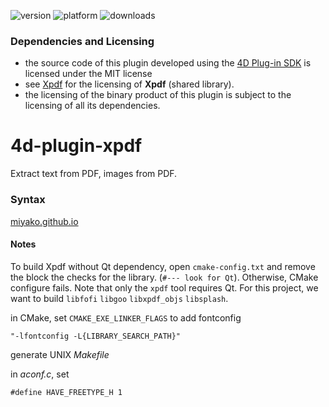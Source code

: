 ![version](https://img.shields.io/badge/version-17%2B-3E8B93)
![platform](https://img.shields.io/static/v1?label=platform&message=mac-intel%20|%20mac-arm%20|%20win-64&color=blue)
![downloads](https://img.shields.io/github/downloads/miyako/4d-plugin-xpdf/total)

### Dependencies and Licensing

* the source code of this plugin developed using the [4D Plug-in SDK](https://github.com/4d/4D-Plugin-SDK) is licensed under the MIT license
* see [Xpdf](https://www.xpdfreader.com/opensource.html) for the licensing of **Xpdf** (shared library).
* the licensing of the binary product of this plugin is subject to the licensing of all its dependencies.
 
# 4d-plugin-xpdf
Extract text from PDF, images from PDF.

### Syntax

[miyako.github.io](https://miyako.github.io/2020/04/19/4d-plugin-xpdf.html)

#### Notes

To build Xpdf without Qt dependency, open ``cmake-config.txt`` and remove the block the checks for the library. (``#--- look for Qt``). Otherwise, CMake configure fails. Note that only the ``xpdf`` tool requires Qt. For this project, we want to build ``libfofi`` ``libgoo`` ``libxpdf_objs`` ``libsplash``.

in CMake, set `CMAKE_EXE_LINKER_FLAGS` to add fontconfig

```
"-lfontconfig -L{LIBRARY_SEARCH_PATH}"
```

generate UNIX *Makefile*

in *aconf.c*, set 

```
#define HAVE_FREETYPE_H 1
```

